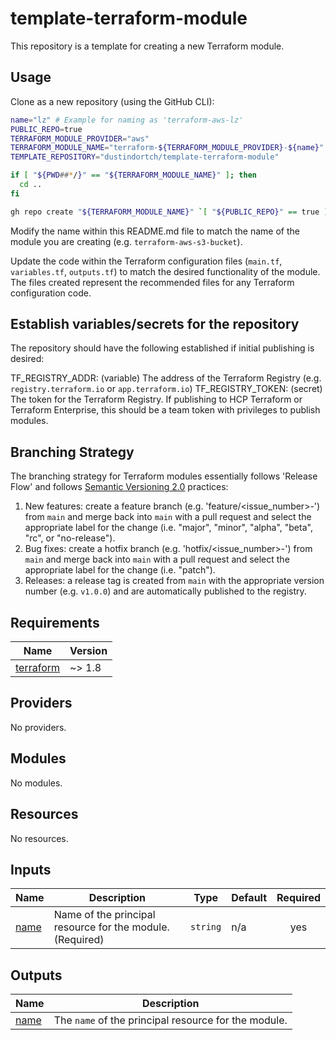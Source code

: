 # template-terraform-module

This repository is a template for creating a new Terraform module.

## Usage

Clone as a new repository (using the GitHub CLI):

```bash
name="lz" # Example for naming as 'terraform-aws-lz'
PUBLIC_REPO=true
TERRAFORM_MODULE_PROVIDER="aws"
TERRAFORM_MODULE_NAME="terraform-${TERRAFORM_MODULE_PROVIDER}-${name}"
TEMPLATE_REPOSITORY="dustindortch/template-terraform-module"

if [ "${PWD##*/}" == "${TERRAFORM_MODULE_NAME}" ]; then
  cd ..
fi

gh repo create "${TERRAFORM_MODULE_NAME}" `[ "${PUBLIC_REPO}" == true ] && echo "--public" || echo "--private"` --template "${TEMPLATE_REPOSITORY}" --clone
```

Modify the name within this README.md file to match the name of the module you are creating (e.g. `terraform-aws-s3-bucket`).

Update the code within the Terraform configuration files (`main.tf`, `variables.tf`, `outputs.tf`) to match the desired functionality of the module.  The files created represent the recommended files for any Terraform configuration code.

## Establish variables/secrets for the repository

The repository should have the following established if initial publishing is desired:

TF_REGISTRY_ADDR: (variable) The address of the Terraform Registry (e.g. `registry.terraform.io` or `app.terraform.io`)
TF_REGISTRY_TOKEN: (secret) The token for the Terraform Registry.  If publishing to HCP Terraform or Terraform Enterprise, this should be a team token with privileges to publish modules.

## Branching Strategy

The branching strategy for Terraform modules essentially follows 'Release Flow' and follows [Semantic Versioning 2.0](https://semver.org) practices:

1. New features: create a feature branch (e.g. 'feature/<issue_number>-<description>') from `main` and merge back into `main` with a pull request and select the appropriate label for the change (i.e. "major", "minor", "alpha", "beta", "rc", or "no-release").
2. Bug fixes: create a hotfix branch (e.g. 'hotfix/<issue_number>-<description>') from `main` and merge back into `main` with a pull request and select the appropriate label for the change (i.e. "patch").
3. Releases: a release tag is created from `main` with the appropriate version number (e.g. `v1.0.0`) and are automatically published to the registry.

<!-- BEGIN_TF_DOCS -->
## Requirements

| Name | Version |
|------|---------|
| <a name="requirement_terraform"></a> [terraform](#requirement\_terraform) | ~> 1.8 |

## Providers

No providers.

## Modules

No modules.

## Resources

No resources.

## Inputs

| Name | Description | Type | Default | Required |
|------|-------------|------|---------|:--------:|
| <a name="input_name"></a> [name](#input\_name) | Name of the principal resource for the module. (Required) | `string` | n/a | yes |

## Outputs

| Name | Description |
|------|-------------|
| <a name="output_name"></a> [name](#output\_name) | The `name` of the principal resource for the module. |
<!-- END_TF_DOCS -->